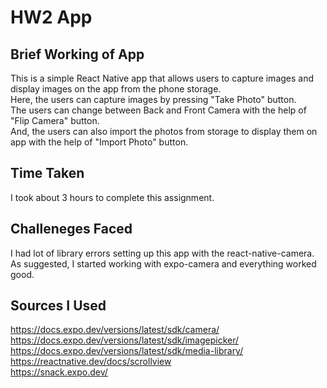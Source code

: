 # HW2 App

## Brief Working of App
This is a simple React Native app that allows users to capture images and display images on the app from the phone storage. <br>
Here, the users can capture images by pressing "Take Photo" button. <br>
The users can change between Back and Front Camera with the help of "Flip Camera" button. <br>
And, the users can also import the photos from storage to display them on app with the help of "Import Photo" button. <br>

## Time Taken

I took about 3 hours to complete this assignment.

## Challeneges Faced

I had lot of library errors setting up this app with the react-native-camera. As suggested, I started working with expo-camera and everything worked good. <br>

## Sources I Used

https://docs.expo.dev/versions/latest/sdk/camera/ <br>
https://docs.expo.dev/versions/latest/sdk/imagepicker/ <br>
https://docs.expo.dev/versions/latest/sdk/media-library/ <br>
https://reactnative.dev/docs/scrollview <br>
https://snack.expo.dev/ <br>